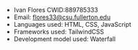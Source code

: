 - Ivan Flores CWID:889785333 
- Email: flores33@csu.fullerton.edu
- Languages used: HTML, CSS, JavaScript
- Frameworks used: TailwindCSS
- Development model used: Waterfall
